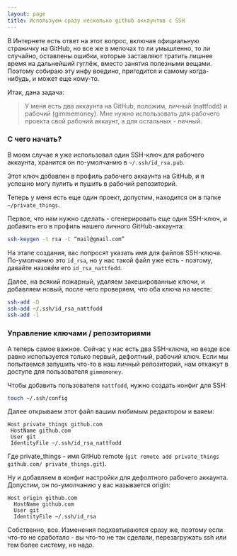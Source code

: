 ```yaml
---
layout: page
title: Используем сразу несколько github аккаунтов с SSH
---
```


В Интернете есть ответ на этот вопрос, включая официальную страничку на GitHub, но все же в мелочах то ли умышленно, то ли случайно, оставлены ошибки, которые заставляют тратить лишнее время на дальнейший гуглёж, вместо занятия полезными вещами. Поэтому собираю эту инфу воедино, пригодится и самому когда-нибудь, и может еще кому-то.

Итак, дана задача:

> У меня есть два аккаунта на GitHub, положим, личный (nattfodd) и рабочий (gimmemoney). Мне нужно использовать для рабочего проекта свой рабочий аккаунт, а для остальных - личный.

<!--more-->

### С чего начать?

В моем случае я уже использовал один SSH-ключ для рабочего аккаунта, хранится он по-умолчанию в `~/.ssh/id_rsa.pub`.

Этот ключ добавлен в профиль рабочего аккаунта на GitHub, и я успешно могу пулить и пушить в рабочий репозиторий.

Теперь у меня есть еще один проект, допустим, находится он в папке `~/private_things`.

Первое, что нам нужно сделать - сгенерировать еще один SSH-ключ, и добавить его в профиль нашего личного GitHub-аккаунта:

```bash
ssh-keygen -t rsa -C “mail@gmail.com”
```

На этапе создания, вас попросят указать имя для файлов SSH-ключа. По-умолчанию это `id_rsa`, но у нас такой файл уже есть - поэтому, давайте назовём его `id_rsa_nattfodd`.

Далее, на всякий пожарный, удаляем закешированные ключи, и добавляем новый, после чего проверяем, что оба ключа на месте:

```bash
ssh-add -D
ssh-add ~/.ssh/id_rsa_nattfodd
ssh-add -l
```

### Управление ключами / репозиториями

А теперь самое важное. Сейчас у нас есть два SSH-ключа, но везде все равно используется только первый, дефолтный, рабочий ключ. Если мы попытаемся запушить что-то в наш личный репозиторий, нам откажут в доступе для пользователя `gimmemoney`.

Чтобы добавить пользователя `nattfodd`, нужно создать конфиг для SSH:

```bash
touch ~/.ssh/config
```

Далее открываем этот файл вашим любимым редактором и ваяем:

```
Host private_things github.com
 HostName github.com
 User git
 IdentityFile ~/.ssh/id_rsa_nattfodd
```

Где private_things - имя GitHub remote (`git remote add private_things github.com/ private_things.git`).

Ну и добавляем в конфиг настройки для дефолтного рабочего аккаунта. Допустим, он по-умолчанию у вас называется origin:

```
Host origin github.com
  HostName github.com
  User git
  IdentityFile ~/.ssh/id_rsa
```

Собственно, все. Изменения подхватываются сразу же, поэтому если что-то не сработало - вы что-то не так сделали, перезагружать ssh или тем более систему, не надо.
